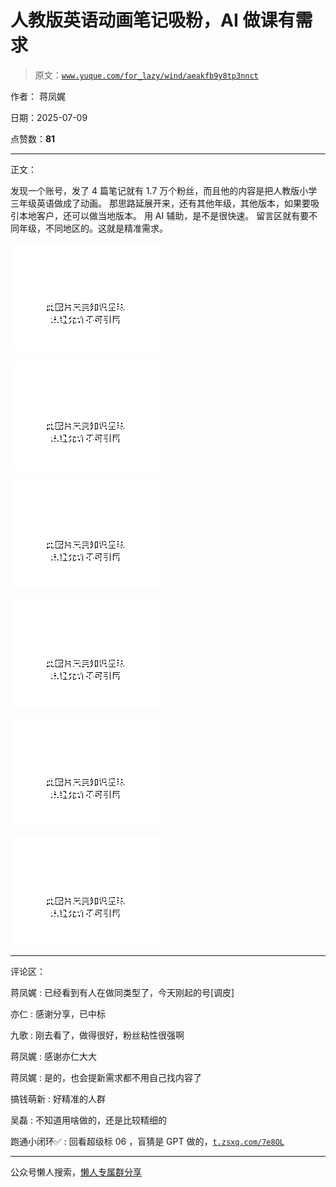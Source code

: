 # 人教版英语动画笔记吸粉，AI 做课有需求

> 原文：[`www.yuque.com/for_lazy/wind/aeakfb9y8tp3nnct`](https://www.yuque.com/for_lazy/wind/aeakfb9y8tp3nnct)

作者： 蒋凤娓

日期：2025-07-09

点赞数：**81**

* * *

正文：

发现一个账号，发了 4 篇笔记就有 1.7 万个粉丝，而且他的内容是把人教版小学三年级英语做成了动画。
那思路延展开来，还有其他年级，其他版本，如果要吸引本地客户，还可以做当地版本。 用 AI 辅助，是不是很快速。
留言区就有要不同年级，不同地区的。这就是精准需求。

![](img/be9dc79787cdf259768ffd213393ac93.png "None")

![](img/e634bbdf348ae2ea9412b8e065f80dab.png "None")

![](img/5cd222e4d5cbba5d2cf3f0f06461d99d.png "None")

![](img/f5e2e6c67918f5d42baf6396c4b72e82.png "None")

![](img/90a4a721196594bbab8e62a42a5879ef.png "None")

![](img/a3bb1efcc9e5cfc205e88ceb3bbbee07.png "None")

* * *

评论区：

蒋凤娓 : 已经看到有人在做同类型了，今天刚起的号[调皮]

亦仁 : 感谢分享，已中标

九歌 : 刚去看了，做得很好，粉丝粘性很强啊

蒋凤娓 : 感谢亦仁大大

蒋凤娓 : 是的，也会提新需求都不用自己找内容了

搞钱萌新 : 好精准的人群

吴磊 : 不知道用啥做的，还是比较精细的

跑通小闭环✅ : 回看超级标 06 ，盲猜是 GPT 做的，[`t.zsxq.com/7e8OL`](https://t.zsxq.com/7e8OL)

* * *

公众号懒人搜索，[懒人专属群分享](https://lazybook.fun/#/blog/group)